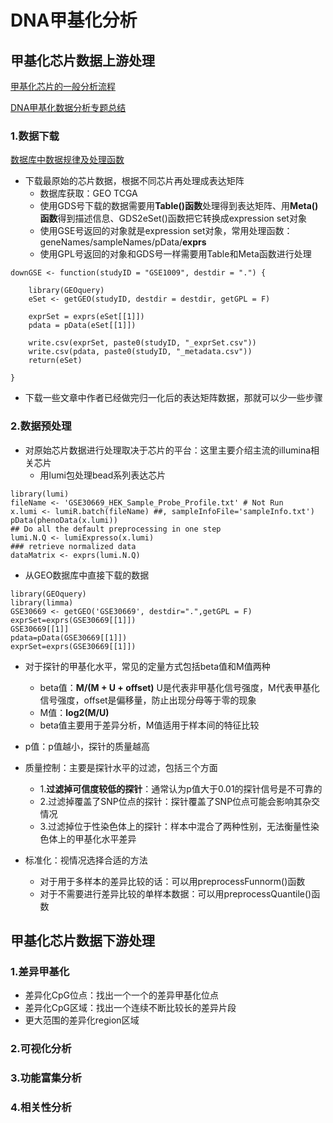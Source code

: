 
# DNA甲基化分析

## 甲基化芯片数据上游处理

[甲基化芯片的一般分析流程](https://mp.weixin.qq.com/s/JHrL_DqgQY6Yh18vHySKYg)

[DNA甲基化数据分析专题总结](https://blog.csdn.net/weixin_43569478/article/details/108079702)

### 1.数据下载
[数据库中数据规律及处理函数](https://mp.weixin.qq.com/s?__biz=MzAxMDkxODM1Ng==&amp;mid=2247486063&amp;idx=1&amp;sn=156bee5397e979722b36b78284188538&amp;scene=21#wechat_redirect)
+ 下载最原始的芯片数据，根据不同芯片再处理成表达矩阵
  + 数据库获取：GEO   TCGA
  + 使用GDS号下载的数据需要用**Table()函数**处理得到表达矩阵、用**Meta()函数**得到描述信息、GDS2eSet()函数把它转换成expression set对象
  + 使用GSE号返回的对象就是expression set对象，常用处理函数：geneNames/sampleNames/pData/**exprs**
  + 使用GPL号返回的对象和GDS号一样需要用Table和Meta函数进行处理

```
downGSE <- function(studyID = "GSE1009", destdir = ".") {

    library(GEOquery)
    eSet <- getGEO(studyID, destdir = destdir, getGPL = F)

    exprSet = exprs(eSet[[1]])
    pdata = pData(eSet[[1]])

    write.csv(exprSet, paste0(studyID, "_exprSet.csv"))
    write.csv(pdata, paste0(studyID, "_metadata.csv"))
    return(eSet)

}
```
+ 下载一些文章中作者已经做完归一化后的表达矩阵数据，那就可以少一些步骤


### 2.数据预处理
+ 对原始芯片数据进行处理取决于芯片的平台：这里主要介绍主流的illumina相关芯片
  + 用lumi包处理bead系列表达芯片

```
library(lumi)
fileName <- 'GSE30669_HEK_Sample_Probe_Profile.txt' # Not Run
x.lumi <- lumiR.batch(fileName) ##, sampleInfoFile='sampleInfo.txt')
pData(phenoData(x.lumi))
## Do all the default preprocessing in one step
lumi.N.Q <- lumiExpresso(x.lumi)
### retrieve normalized data
dataMatrix <- exprs(lumi.N.Q)
```
  + 从GEO数据库中直接下载的数据

```
library(GEOquery)
library(limma)
GSE30669 <- getGEO('GSE30669', destdir=".",getGPL = F)
exprSet=exprs(GSE30669[[1]])
GSE30669[[1]]
pdata=pData(GSE30669[[1]])
exprSet=exprs(GSE30669[[1]])
```

+ 对于探针的甲基化水平，常见的定量方式包括beta值和M值两种
  + beta值：**M/(M + U + offset)**  U是代表非甲基化信号强度，M代表甲基化信号强度，offset是偏移量，防止出现分母等于零的现象
  + M值：**log2(M/U)**
  + beta值主要用于差异分析，M值适用于样本间的特征比较

+ p值：p值越小，探针的质量越高

+ 质量控制：主要是探针水平的过滤，包括三个方面
  + 1.**过滤掉可信度较低的探针**：通常认为p值大于0.01的探针信号是不可靠的
  + 2.过滤掉覆盖了SNP位点的探针：探针覆盖了SNP位点可能会影响其杂交情况
  + 3.过滤掉位于性染色体上的探针：样本中混合了两种性别，无法衡量性染色体上的甲基化水平差异

+ 标准化：视情况选择合适的方法
  + 对于用于多样本的差异比较的话：可以用preprocessFunnorm()函数
  + 对于不需要进行差异比较的单样本数据：可以用preprocessQuantile()函数

## 甲基化芯片数据下游处理  
### 1.差异甲基化
+ 差异化CpG位点：找出一个一个的差异甲基化位点 
+ 差异化CpG区域：找出一个连续不断比较长的差异片段
+ 更大范围的差异化region区域


### 2.可视化分析





### 3.功能富集分析



### 4.相关性分析










